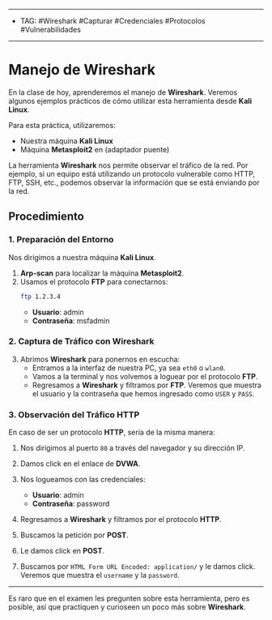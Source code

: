 
---
- TAG: #Wireshark #Capturar #Credenciales #Protocolos #Vulnerabilidades 
----
# Manejo de Wireshark

En la clase de hoy, aprenderemos el manejo de **Wireshark**. Veremos algunos ejemplos prácticos de cómo utilizar esta herramienta desde **Kali Linux**.

Para esta práctica, utilizaremos:
- Nuestra máquina **Kali Linux**
- Máquina **Metasploit2** en (adaptador puente)

La herramienta **Wireshark** nos permite observar el tráfico de la red. Por ejemplo, si un equipo está utilizando un protocolo vulnerable como HTTP, FTP, SSH, etc., podemos observar la información que se está enviando por la red.

## Procedimiento

### 1. Preparación del Entorno

Nos dirigimos a nuestra máquina **Kali Linux**.

1. **Arp-scan** para localizar la máquina **Metasploit2**.
2. Usamos el protocolo **FTP** para conectarnos:
   ```bash
   ftp 1.2.3.4
   ```
   - **Usuario**: admin
   - **Contraseña**: msfadmin

### 2. Captura de Tráfico con Wireshark

3. Abrimos **Wireshark** para ponernos en escucha:
   - Entramos a la interfaz de nuestra PC, ya sea `eth0` o `wlan0`.
   - Vamos a la terminal y nos volvemos a loguear por el protocolo **FTP**.
   - Regresamos a **Wireshark** y filtramos por **FTP**. Veremos que muestra el usuario y la contraseña que hemos ingresado como `USER` y `PASS`.

### 3. Observación del Tráfico HTTP

En caso de ser un protocolo **HTTP**, sería de la misma manera:

1. Nos dirigimos al puerto `80` a través del navegador y su dirección IP.
2. Damos click en el enlace de **DVWA**.
3. Nos logueamos con las credenciales:
   - **Usuario**: admin
   - **Contraseña**: password

4. Regresamos a **Wireshark** y filtramos por el protocolo **HTTP**.
5. Buscamos la petición por **POST**.
6. Le damos click en **POST**.
7. Buscamos por `HTML Form URL Encoded: application/` y le damos click. Veremos que muestra el `username` y la `password`.

---

Es raro que en el examen les pregunten sobre esta herramienta, pero es posible, así que practiquen y curioseen un poco más sobre **Wireshark**.

